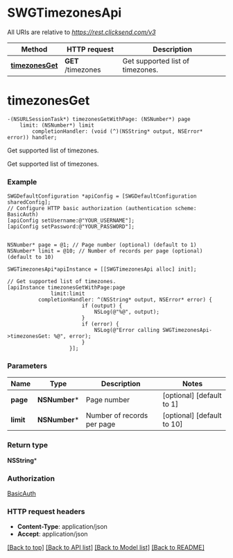 # SWGTimezonesApi

All URIs are relative to *https://rest.clicksend.com/v3*

Method | HTTP request | Description
------------- | ------------- | -------------
[**timezonesGet**](SWGTimezonesApi.md#timezonesget) | **GET** /timezones | Get supported list of timezones.


# **timezonesGet**
```objc
-(NSURLSessionTask*) timezonesGetWithPage: (NSNumber*) page
    limit: (NSNumber*) limit
        completionHandler: (void (^)(NSString* output, NSError* error)) handler;
```

Get supported list of timezones.

Get supported list of timezones.

### Example 
```objc
SWGDefaultConfiguration *apiConfig = [SWGDefaultConfiguration sharedConfig];
// Configure HTTP basic authorization (authentication scheme: BasicAuth)
[apiConfig setUsername:@"YOUR_USERNAME"];
[apiConfig setPassword:@"YOUR_PASSWORD"];


NSNumber* page = @1; // Page number (optional) (default to 1)
NSNumber* limit = @10; // Number of records per page (optional) (default to 10)

SWGTimezonesApi*apiInstance = [[SWGTimezonesApi alloc] init];

// Get supported list of timezones.
[apiInstance timezonesGetWithPage:page
              limit:limit
          completionHandler: ^(NSString* output, NSError* error) {
                        if (output) {
                            NSLog(@"%@", output);
                        }
                        if (error) {
                            NSLog(@"Error calling SWGTimezonesApi->timezonesGet: %@", error);
                        }
                    }];
```

### Parameters

Name | Type | Description  | Notes
------------- | ------------- | ------------- | -------------
 **page** | **NSNumber***| Page number | [optional] [default to 1]
 **limit** | **NSNumber***| Number of records per page | [optional] [default to 10]

### Return type

**NSString***

### Authorization

[BasicAuth](../README.md#BasicAuth)

### HTTP request headers

 - **Content-Type**: application/json
 - **Accept**: application/json

[[Back to top]](#) [[Back to API list]](../README.md#documentation-for-api-endpoints) [[Back to Model list]](../README.md#documentation-for-models) [[Back to README]](../README.md)

